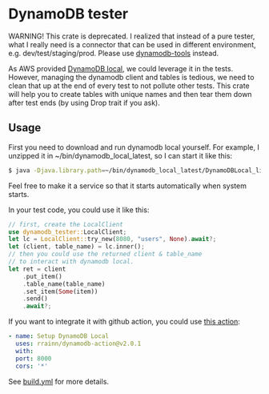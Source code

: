 # DynamoDB tester

WARNING! This crate is deprecated. I realized that instead of a pure tester, what I really need is a connector that can be used in different environment, e.g. dev/test/staging/prod. Please use [dynamodb-tools](https://github.com/tyrchen/dynamodb-tools) instead.


As AWS provided [DynamoDB local](https://docs.aws.amazon.com/amazondynamodb/latest/developerguide/DynamoDBLocal.html), we could leverage it in the tests. However, managing the dynamodb client and tables is tedious, we need to clean that up at the end of every test to not pollute other tests. This crate will help you to create tables with unique names and then tear them down after test ends (by using Drop trait if you ask).

## Usage

First you need to download and run dynamodb local yourself. For example, I unzipped it in ~/bin/dynamodb_local_latest, so I can start it like this:

```bash
$ java -Djava.library.path=~/bin/dynamodb_local_latest/DynamoDBLocal_lib -jar ~/bin/dynamodb_local_latest/DynamoDBLocal.jar -inMemory -sharedDb
```

Feel free to make it a service so that it starts automatically when system starts.

In your test code, you could use it like this:

```rust
// first, create the LocalClient
use dynamodb_tester::LocalClient;
let lc = LocalClient::try_new(8080, "users", None).await?;
let (client, table_name) = lc.inner();
// then you could use the returned client & table_name
// to interact with dynamodb local.
let ret = client
    .put_item()
    .table_name(table_name)
    .set_item(Some(item))
    .send()
    .await?;
```

If you want to integrate it with github action, you could use [this action](https://github.com/rrainn/dynamodb-action):

```yaml
- name: Setup DynamoDB Local
  uses: rrainn/dynamodb-action@v2.0.1
  with:
  port: 8000
  cors: '*'
```

See [build.yml](.github/workflows/build.yml) for more details.
